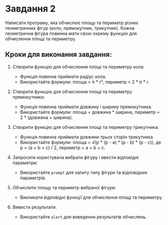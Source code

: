# Завдання 2

Написати програму, яка обчислює площу та периметр різних геометричних фігур (коло, прямокутник, трикутник). Кожна геометрична фігура повинна мати свою окрему функцію для обчислення площі та периметру.

## Кроки для виконання завдання:
1. Створити функцію для обчислення площі та периметру кола:
   - Функція повинна приймати радіус кола.
   - Використайте формули: площа = π * r², периметр = 2 * π * r.

2. Створити функцію для обчислення площі та периметру прямокутника:
   - Функція повинна приймати довжину і ширину прямокутника.
   - Використайте формули: площа = довжина * ширина, периметр = 2 * (довжина + ширина).

3. Створити функцію для обчислення площі та периметру трикутника:
   - Функція повинна приймати довжини трьох сторін трикутника.
   - Використайте формули: площа = √(p * (p - a) * (p - b) * (p - c)), де p = (a + b + c) / 2, периметр = a + b + c.

4. Запросити користувача вибрати фігуру і ввести відповідні параметри:
   - Використайте `prompt` для запиту типу фігури та відповідних параметрів.

5. Обчислити площу та периметр вибраної фігури:
   - Викликати відповідні функції для обчислення площі та периметру.

6. Вивести результати:
   - Використайте `alert` для виведення результатів обчислень.
